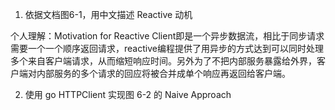 1. 依据文档图6-1，用中文描述 Reactive 动机

个人理解：Motivation for Reactive Client即是一个异步数据流，相比于同步请求需要一个一个顺序返回请求，reactive编程提供了用异步的方式达到可以同时处理多个来自客户端请求，从而缩短响应时间。另外为了不把内部服务暴露给外界，客户端对内部服务的多个请求的回应将被合并成单个响应再返回给客户端。

2. 使用 go HTTPClient 实现图 6-2 的 Naive Approach
